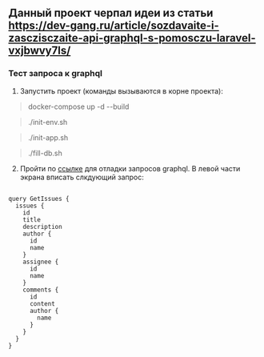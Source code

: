 ## Данный проект черпал идеи из статьи https://dev-gang.ru/article/sozdavaite-i-zasczisczaite-api-graphql-s-pomosczu-laravel-vxjbwvy7ls/

### Тест запроса к graphql
1. Запустить проект (команды вызываются в корне проекта):

> docker-compose up -d --build 

> ./init-env.sh

> ./init-app.sh

> ./fill-db.sh

2. Пройти по <a href="http://localhost:1010/graphql-playground">ссылке</a> для отладки запросов graphql. В левой части экрана вписать слкдующий запрос:

<code>
query GetIssues {
  issues {
    id
    title
    description
    author {
      id
      name
    }
    assignee {
      id
      name
    }
    comments {
      id
      content
      author {
        name
      }
    }
  }
}
</code>
